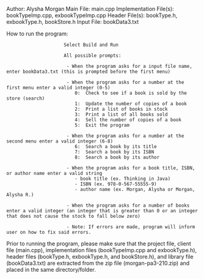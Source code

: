 Author: Alysha Morgan
Main File: main.cpp
Implementation File(s): bookTypeImp.cpp, exbookTypeImp.cpp
Header File(s): bookType.h, exbookType.h, bookStore.h
Input File:  bookData3.txt

How to run the program:

                         Select Build and Run

                         All possible prompts:

                          - When the program asks for a input file name, enter bookData3.txt (this is prompted before the first menu)

                          - When the program asks for a number at the first menu enter a valid integer (0-5)
                             0:  Check to see if a book is sold by the store (search)
                             1:  Update the number of copies of a book
                             2:  Print a list of books in stock
                             3:  Print a list of all books sold
                             4:  Sell the number of copies of a book
                             5:  Exit the program
                          
                          - When the program asks for a number at the second menu enter a valid integer (6-8)
                             6:  Search a book by its title
                             7:  Search a book by its ISBN
                             8:  Search a book by its author

                          - When the program asks for a book title, ISBN, or author name enter a valid string 
                             - book title (ex. Thinking in Java)
                             - ISBN (ex. 978-0-567-55555-9)
                             - author name (ex. Morgan, Alysha or Morgan, Alysha R.)

                          - When the program asks for a number of books enter a valid integer (an integer that is greater than 0 or an integer that does not cause the stock to fall below zero)

                          - Note: If errors are made, program will inform user on how to fix said errors.

Prior to running the program, please make sure that the project file, client file (main.cpp), implementation files (bookTypeImp.cpp and exbookType.h), header files (bookType.h, exbookType.h, and bookStore.h), and library file (bookData3.txt) are extracted from the zip file (morgan-pa3-210.zip) and placed in the same directory/folder. 
